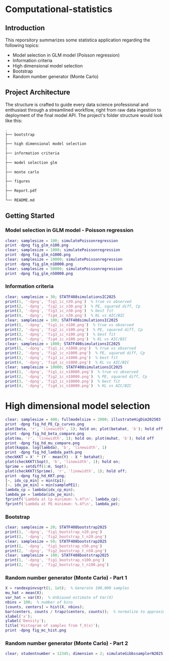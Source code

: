 # Computational-statistics

## Introduction

This reporsitory summarizes some statistica application regarding the following topics:
- Model selection in GLM model (Poisson regression)
- Information criteria
- High dimensional model selection
- Bootstrap
- Random number generator (Monte Carlo)

## Project Architecture

The structure is crafted to guide every data science professional and enthusiast through a streamlined workflow, right from raw data ingestion to deployment of the final model API. The project's folder structure would look like this:

```bash
.
├── bootstrap
│
├── high dimensional model selection
│
├── information criteria
│
├── model selection glm
│
├── monte carlo
│
├── figures
│
├── Report.pdf
│
└── README.md
```

## Getting Started

### Model selection in GLM model - Poisson regression

```matlab
clear; samplesize = 100; simulatePoissonregression
print -dpng fig_glm_n100.png
clear; samplesize = 1000; simulatePoissonregression
print -dpng fig_glm_n1000.png
clear; samplesize = 10000; simulatePoissonregression
print -dpng fig_glm_n10000.png
clear; samplesize = 50000; simulatePoissonregression
print -dpng fig_glm_n50000.png
```

### Information criteria

```matlab
clear; samplesize = 30; STATF408simulationsIC2025
print(1, '-dpng', 'fig1_ic_n30.png')  % true vs observed
print(2, '-dpng', 'fig2_ic_n30.png')  % PE, squared diff, Cp
print(3, '-dpng', 'fig3_ic_n30.png')  % best fit
print(4, '-dpng', 'fig4_ic_n30.png')  % KL vs AIC/BIC
clear; samplesize = 100; STATF408simulationsIC2025
print(1, '-dpng', 'fig1_ic_n100.png')  % true vs observed
print(2, '-dpng', 'fig2_ic_n100.png')  % PE, squared diff, Cp
print(3, '-dpng', 'fig3_ic_n100.png')  % best fit
print(4, '-dpng', 'fig4_ic_n100.png')  % KL vs AIC/BIC
clear; samplesize = 1000; STATF408simulationsIC2025
print(1, '-dpng', 'fig1_ic_n1000.png')  % true vs observed
print(2, '-dpng', 'fig2_ic_n1000.png')  % PE, squared diff, Cp
print(3, '-dpng', 'fig3_ic_n1000.png')  % best fit
print(4, '-dpng', 'fig4_ic_n1000.png')  % KL vs AIC/BIC
clear; samplesize = 10000; STATF408simulationsIC2025
print(1, '-dpng', 'fig1_ic_n10000.png')  % true vs observed
print(2, '-dpng', 'fig2_ic_n10000.png')  % PE, squared diff, Cp
print(3, '-dpng', 'fig3_ic_n10000.png')  % best fit
print(4, '-dpng', 'fig4_ic_n10000.png')  % KL vs AIC/BIC
```

# High dimensional model selection

```matlab
clear; samplesize = 400; fullmodelsize = 2000; illustrateHigDim202503
print -dpng fig_hd_PE_Cp_curves.png
plot(beta, 'r', 'linewidth', 1); hold on; plot(betahat, 'b'); hold off
print -dpng fig_hd_beta_compare.png
plot(mu, 'r', 'linewidth', 1); hold on; plot(muhat, 'b'); hold off
print -dpng fig_hd_mu_compare.png
plot(kappa, log(lambda), 'b', 'linewidth', 1)
print -dpng fig_hd_lambda_path.png
checkKKT = X' * (Y - mean(Y) - X * betahat);
plot(checkKKT(Sopt), 'b', 'linewidth', 1); hold on;
Sprime = setdiff(1:m, Sopt);
plot(checkKKT(Sprime), 'r', 'linewidth', 1); hold off;
print -dpng fig_hd_KKT.png;
[~, idx_cp_min] = min(Cp1);
[~, idx_pe_min] = min(samplePE1);
lambda_cp = lambda(idx_cp_min);
lambda_pe = lambda(idx_pe_min);
fprintf('Lambda at Cp minimum: %.4f\n', lambda_cp);
fprintf('Lambda at PE minimum: %.4f\n', lambda_pe);
```

### Bootstrap

```matlab
clear; samplesize = 20; STATF408bootstrap2025
print(1, '-dpng', 'fig1_bootstrap_n20.png')
print(2, '-dpng', 'fig2_bootstrap_t_n20.png')
clear; samplesize = 50; STATF408bootstrap2025
print(1, '-dpng', 'fig1_bootstrap_n50.png')
print(2, '-dpng', 'fig2_bootstrap_t_n50.png')
clear; samplesize = 100; STATF408bootstrap2025
print(1, '-dpng', 'fig1_bootstrap_n100.png')
print(2, '-dpng', 'fig2_bootstrap_t_n100.png')
```

### Random number generator (Monte Carlo) - Part 1

```matlab
X = randexpinvsqrt(1, 1e5);  % Generate 100,000 samples
mu_hat = mean(X);
var_hat = var(X);  % Unbiased estimate of Var(X)
nbins = 100;  % number of bins
[counts, centers] = hist(X, nbins);
bar(centers, counts / trapz(centers, counts));  % normalize to approximate density
xlabel('x');
ylabel('Density');
title('Histogram of samples from f_X(x)');
print -dpng fig_mc_hist.png
```

### Random number generator (Monte Carlo) - Part 2

```matlab
clear; studentnumber = 12345; dimension = 2; simulateGibbssamplerN2025
```